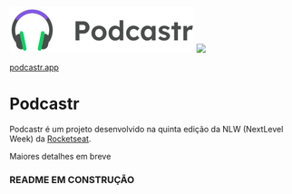 <img src=https://github.com/victorpowilleit/podcastr/blob/main/public/logo.svg>

<img src=https://user-images.githubusercontent.com/40838411/123853882-5a16de00-d8f4-11eb-99f2-9b12c18de78b.png>

[podcastr.app](https://podcastr-mu.vercel.app/)
# Podcastr
Podcastr é um projeto desenvolvido na quinta edição da NLW (NextLevel Week) da [Rocketseat](https://rocketseat.com.br/).

Maiores detalhes em breve

### README EM CONSTRUÇÃO 
